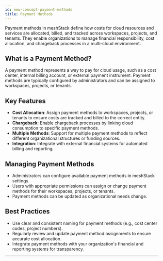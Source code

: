 ```yaml
---
id: new-concept-payment-methods
title: Payment Methods
---
```


Payment methods in meshStack define how costs for cloud resources and services are allocated, billed, and tracked across workspaces, projects, and tenants. They enable organizations to manage financial responsibility, cost allocation, and chargeback processes in a multi-cloud environment.

## What is a Payment Method?
A payment method represents a way to pay for cloud usage, such as a cost center, internal billing account, or external payment instrument. Payment methods are typically configured by administrators and can be assigned to workspaces, projects, or tenants.

## Key Features
- **Cost Allocation**: Assign payment methods to workspaces, projects, or tenants to ensure costs are tracked and billed to the correct entity.
- **Chargeback**: Enable chargeback processes by linking cloud consumption to specific payment methods.
- **Multiple Methods**: Support for multiple payment methods to reflect different organizational structures or funding sources.
- **Integration**: Integrate with external financial systems for automated billing and reporting.

## Managing Payment Methods
- Administrators can configure available payment methods in meshStack settings.
- Users with appropriate permissions can assign or change payment methods for their workspaces, projects, or tenants.
- Payment methods can be updated as organizational needs change.

## Best Practices
- Use clear and consistent naming for payment methods (e.g., cost center codes, project numbers).
- Regularly review and update payment method assignments to ensure accurate cost allocation.
- Integrate payment methods with your organization's financial and reporting systems for transparency.

---

<!--
## Related Resources

- [meshStack Payment Methods Documentation](../meshcloud.payment-methods.md)
- [How to Manage a Workspace](./new-guide-how-to-manage-a-workspace.md)
- [How to Manage a Project](./new-guide-how-to-manage-a-project.md)
-->
